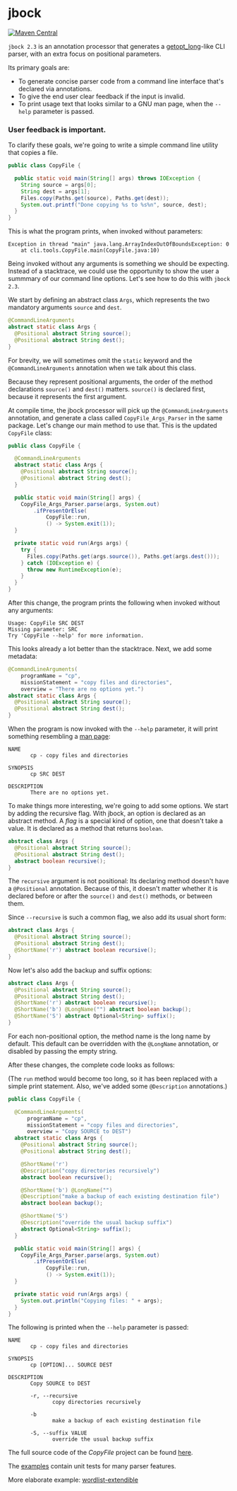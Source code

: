 # jbock

[![Maven Central](https://maven-badges.herokuapp.com/maven-central/com.github.h908714124/jbock/badge.svg)](https://maven-badges.herokuapp.com/maven-central/com.github.h908714124/jbock)

`jbock 2.3` is an annotation processor that generates a
[getopt_long](https://www.gnu.org/software/libc/manual/html_node/Getopt.html)-like
CLI parser, with an extra focus on positional parameters.

Its primary goals are:
 
* To generate concise parser code from a command line interface that's declared via annotations.
* To give the end user clear feedback if the input is invalid.
* To print usage text that looks similar to a GNU man page, when the `--help` parameter is passed.

### User feedback is important.

To clarify these goals, we're going to write a simple command line utility that copies a file.

````java
public class CopyFile {

  public static void main(String[] args) throws IOException {
    String source = args[0];
    String dest = args[1];
    Files.copy(Paths.get(source), Paths.get(dest));
    System.out.printf("Done copying %s to %s%n", source, dest);
  }
}
````

This is what the program prints, when invoked without parameters:

<pre><code>Exception in thread "main" java.lang.ArrayIndexOutOfBoundsException: 0
    at cli.tools.CopyFile.main(CopyFile.java:10)
</code></pre>

Being invoked without any arguments is something we should be expecting.
Instead of a stacktrace, we could use the opportunity to show the user
a summmary of our command line options. Let's see how to do this with `jbock 2.3`.

We start by defining an abstract class `Args`,
which represents the two mandatory arguments `source` and `dest`.

````java
@CommandLineArguments
abstract static class Args {
  @Positional abstract String source();
  @Positional abstract String dest();
}
````

For brevity, we will sometimes omit the `static` keyword and the
`@CommandLineArguments` annotation when we 
talk about this class.

Because they represent positional arguments,
the order of the method declarations `source()` and `dest()` matters.
`source()` is declared first, because it represents the first argument.

At compile time, the jbock processor will pick up the
`@CommandLineArguments` annotation, and generate a class called 
`CopyFile_Args_Parser` in the same package. Let's change
our main method to use that.
This is the updated `CopyFile` class:

````java
public class CopyFile {

  @CommandLineArguments
  abstract static class Args {
    @Positional abstract String source();
    @Positional abstract String dest();
  }

  public static void main(String[] args) {
    CopyFile_Args_Parser.parse(args, System.out)
        .ifPresentOrElse(
            CopyFile::run,
            () -> System.exit(1));
  }

  private static void run(Args args) {
    try {
      Files.copy(Paths.get(args.source()), Paths.get(args.dest()));
    } catch (IOException e) {
      throw new RuntimeException(e);
    }
  }
}
````
After this change, the program prints
the following when invoked without any arguments:

<pre><code>Usage: CopyFile SRC DEST
Missing parameter: SRC
Try 'CopyFile --help' for more information.
</code></pre>

This looks already a lot better than the stacktrace.
Next, we add some metadata:

````java
@CommandLineArguments(
    programName = "cp",
    missionStatement = "copy files and directories",
    overview = "There are no options yet.")
abstract static class Args {
  @Positional abstract String source();
  @Positional abstract String dest();
}
````

When the program is now invoked with the `--help` parameter,
it will print something resembling a [man page](https://linux.die.net/man/1/cp):

<pre><code>NAME
       cp - copy files and directories

SYNOPSIS
       cp SRC DEST

DESCRIPTION
       There are no options yet.
</code></pre>

To make things more interesting, we're going to add some options.
We start by adding the recursive flag.
With jbock, an option is declared as an abstract method.
A <em>flag</em> is a special kind of option,
one that doesn't take a value.
It is declared as a method that returns `boolean`.

````java
abstract class Args {
  @Positional abstract String source();
  @Positional abstract String dest();
  abstract boolean recursive();
}
````

The `recursive` argument is not positional:
Its declaring method doesn't have a `@Positional` annotation.
Because of this, it doesn't matter whether it 
is declared before or after 
the `source()` and `dest()` methods, or between them.

Since `--recursive` is such a common flag,
we also add its usual short form:

````java
abstract class Args {
  @Positional abstract String source();
  @Positional abstract String dest();
  @ShortName('r') abstract boolean recursive();
}
````

Now let's also add the backup and suffix options:

````java
abstract class Args {
  @Positional abstract String source();
  @Positional abstract String dest();
  @ShortName('r') abstract boolean recursive();
  @ShortName('b') @LongName("") abstract boolean backup();
  @ShortName('S') abstract Optional<String> suffix();
}
````

For each non-positional option, the method name is the long name
by default. This default can be overridden with the `@LongName` annotation,
or disabled by passing the empty string.

After these changes, the complete code looks as follows:

(The `run` method would become too long,
so it has been replaced with a simple
print statement.
Also, we've added some `@Description` annotations.)

````java
public class CopyFile {

  @CommandLineArguments(
      programName = "cp",
      missionStatement = "copy files and directories",
      overview = "Copy SOURCE to DEST")
  abstract static class Args {
    @Positional abstract String source();
    @Positional abstract String dest();

    @ShortName('r')
    @Description("copy directories recursively")
    abstract boolean recursive();

    @ShortName('b') @LongName("")
    @Description("make a backup of each existing destination file")
    abstract boolean backup();

    @ShortName('S')
    @Description("override the usual backup suffix")
    abstract Optional<String> suffix();
  }

  public static void main(String[] args) {
    CopyFile_Args_Parser.parse(args, System.out)
        .ifPresentOrElse(
            CopyFile::run,
            () -> System.exit(1));
  }

  private static void run(Args args) {
    System.out.println("Copying files: " + args);
  }
}
````

The following is printed when the `--help`
parameter is passed:

<pre><code>NAME
       cp - copy files and directories

SYNOPSIS
       cp [OPTION]... SOURCE DEST

DESCRIPTION
       Copy SOURCE to DEST

       -r, --recursive
              copy directories recursively

       -b
              make a backup of each existing destination file

       -S, --suffix VALUE
              override the usual backup suffix
</code></pre>

The full source code of the <em>CopyFile</em>
project can be found 
[here](https://github.com/h908714124/CopyFile).

The
[examples](https://github.com/h908714124/jbock/tree/master/examples)
contain unit tests for many parser features.

More elaborate example: [wordlist-extendible](https://github.com/WordListChallenge/wordlist-extendible)
